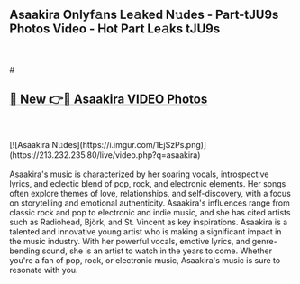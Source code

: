 ## Asaakira Onlyf𝚊ns Le𝚊ked N𝚞des - Part-tJU9s Photos Video - Hot Part Le𝚊ks tJU9s
<br>
<br>
# <h2><a href="https://213.232.235.80/live/video.php?q=asaakira">🔗 New 👉🔴 Asaakira VIDEO Photos</a></h2>
<br>
<br>
[![Asaakira N𝚞des](https://i.imgur.com/1EjSzPs.png)](https://213.232.235.80/live/video.php?q=asaakira)
<br>
<br>
Asaakira's music is characterized by her soaring vocals, introspective lyrics, and eclectic blend of pop, rock, and electronic elements. Her songs often explore themes of love, relationships, and self-discovery, with a focus on storytelling and emotional authenticity. Asaakira's influences range from classic rock and pop to electronic and indie music, and she has cited artists such as Radiohead, Björk, and St. Vincent as key inspirations. Asaakira is a talented and innovative young artist who is making a significant impact in the music industry. With her powerful vocals, emotive lyrics, and genre-bending sound, she is an artist to watch in the years to come. Whether you're a fan of pop, rock, or electronic music, Asaakira's music is sure to resonate with you.
<br>
<br>